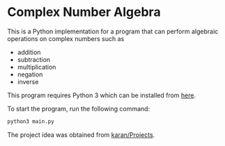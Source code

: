 # Complex Number Algebra
This is a Python implementation for a program that can perform algebraic operations on complex numbers such as
- addition
- subtraction
- multiplication
- negation
- inverse

This program requires Python 3 which can be installed from [here](https://www.python.org/downloads/).

To start the program, run the following command:
```bash
python3 main.py
```
The project idea was obtained from [karan/Projects](https://github.com/karan/Projects#numbers).
